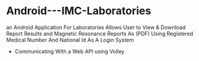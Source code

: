 # Android---IMC-Laboratories

an Android Application For Laboratories Allows User to View & Download Report Results and Magnetic Resonance Reports As (PDF) Using
Registered Medical Number And National Id As A Login System

- Communicating With a Web API using Volley 
